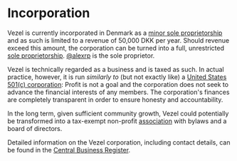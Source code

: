 # Incorporation

Vezel is currently incorporated in Denmark as a [minor sole proprietorship][0]
and as such is limited to a revenue of 50,000 DKK per year. Should revenue
exceed this amount, the corporation can be turned into a full, unrestricted
[sole proprietorship][1]. [@alexrp](https://github.com/alexrp) is the sole
proprietor.

[0]: https://virksomhedsguiden.dk/content/ydelser/personligt-ejet-mindre-virksomhed-pmv/515861e9-b3ed-4c4c-8284-643e4ff45c15
[1]: https://virksomhedsguiden.dk/content/ydelser/enkeltmandsvirksomhed/58819ce8-d4f7-4ae9-ac93-e957098edca4

Vezel is technically regarded as a business and is taxed as such. In actual
practice, however, it is run *similarly to* (but not exactly like) a
[United States 501(c) corporation][2]: Profit is not a goal and the corporation
does not seek to advance the financial interests of any members. The
corporation's finances are completely transparent in order to ensure honesty
and accountability.

[2]: https://www.investopedia.com/terms/1/501c.asp

In the long term, given sufficient community growth, Vezel could potentially be
transformed into a tax-exempt non-profit [association][3] with bylaws and a
board of directors.

[3]: https://erhvervsstyrelsen.dk/foreninger

Detailed information on the Vezel corporation, including contact details, can be
found in the
[Central Business Register](https://datacvr.virk.dk/enhed/virksomhed/43168665).
